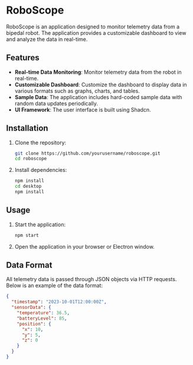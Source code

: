 # RoboScope

RoboScope is an application designed to monitor telemetry data from a bipedal robot. The application provides a customizable dashboard to view and analyze the data in real-time.

## Features

- **Real-time Data Monitoring**: Monitor telemetry data from the robot in real-time.
- **Customizable Dashboard**: Customize the dashboard to display data in various formats such as graphs, charts, and tables.
- **Sample Data**: The application includes hard-coded sample data with random data updates periodically.
- **UI Framework**: The user interface is built using Shadcn.

## Installation

1. Clone the repository:

    ```sh
    git clone https://github.com/yourusername/roboscope.git
    cd roboscope
    ```

2. Install dependencies:

    ```sh
    npm install
    cd desktop
    npm install
    ```

## Usage

1. Start the application:

    ```sh
    npm start
    ```

2. Open the application in your browser or Electron window.

## Data Format

All telemetry data is passed through JSON objects via HTTP requests. Below is an example of the data format:

```json
{
  "timestamp": "2023-10-01T12:00:00Z",
  "sensorData": {
    "temperature": 36.5,
    "batteryLevel": 85,
    "position": {
      "x": 10,
      "y": 5,
      "z": 0
    }
  }
}
```
